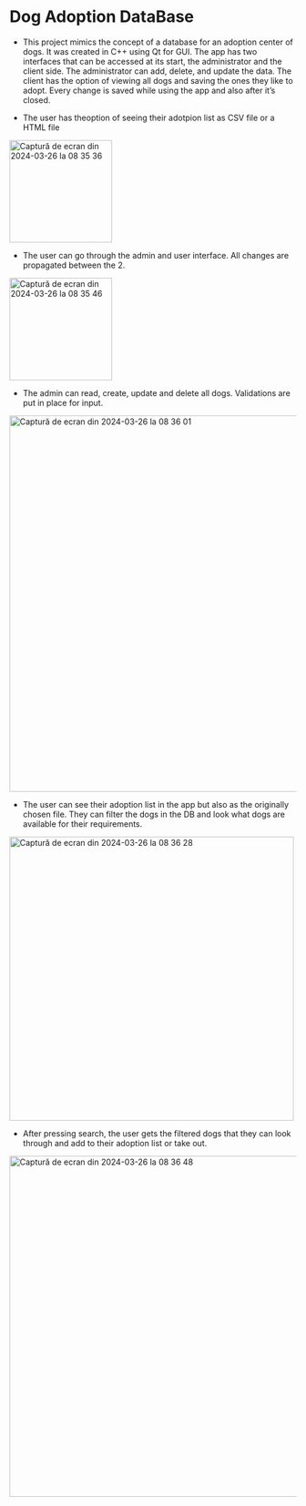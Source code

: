 # Dog Adoption DataBase

* This project mimics the concept of a database for an adoption center of dogs. It was created in C++ using Qt for GUI. The app has two interfaces that can be accessed at its start, the administrator and the client side. The administrator can add, delete, and update the data. The client has the option of viewing all dogs and saving the ones they like to adopt. Every change is saved while using the app and also after it’s closed.

* The user has theoption of seeing their adotpion list as CSV file or a HTML file
<img width="180" alt="Captură de ecran din 2024-03-26 la 08 35 36" src="https://github.com/NikAlien/Object-Oriented-Programming/assets/115424518/5cc5aad4-f81f-4dcc-b43e-7980a389186f">

* The user can go through the admin and user interface. All changes are propagated between the 2.
<img width="180" alt="Captură de ecran din 2024-03-26 la 08 35 46" src="https://github.com/NikAlien/Object-Oriented-Programming/assets/115424518/685e0d4b-0334-4019-b9fc-9d86917ab93f">


* The admin can read, create, update and delete all dogs. Validations are put in place for input.
<img width="661" alt="Captură de ecran din 2024-03-26 la 08 36 01" src="https://github.com/NikAlien/Object-Oriented-Programming/assets/115424518/e13eee0f-837b-4559-bad3-7db36f6db9ce">

* The user can see their adoption list in the app but also as the originally chosen file. They can filter the dogs in the DB and look what dogs are available for their requirements.
<img width="499" alt="Captură de ecran din 2024-03-26 la 08 36 28" src="https://github.com/NikAlien/Object-Oriented-Programming/assets/115424518/c3eb6b88-d567-407c-ba21-96b63cb48522">

* After pressing search, the user gets the filtered dogs that they can look through and add to their adoption list or take out.
<img width="599" alt="Captură de ecran din 2024-03-26 la 08 36 48" src="https://github.com/NikAlien/Object-Oriented-Programming/assets/115424518/246291e6-2896-413c-abd1-70d34375a915">

